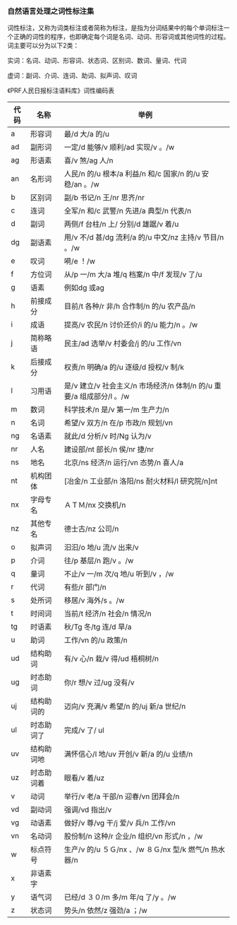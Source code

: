 ### 自然语言处理之词性标注集

词性标注，又称为词类标注或者简称为标注，是指为分词结果中的每个单词标注一个正确的词性的程序，也即确定每个词是名词、动词、形容词或其他词性的过程。词主要可以分为以下2类：

实词：名词、动词、形容词、状态词、区别词、数词、量词、代词

虚词：副词、介词、连词、助词、拟声词、叹词

《PRF人民日报标注语料库》词性编码表

| 代码 | 名称       | 举例                                                         |
| ---- | ---------- | ------------------------------------------------------------ |
| a    | 形容词     | 最/d 大/a 的/u                                               |
| ad   | 副形词     | 一定/d 能够/v 顺利/ad 实现/v 。/w                            |
| ag   | 形语素     | 喜/v 煞/ag 人/n                                              |
| an   | 名形词     | 人民/n 的/u 根本/a 利益/n 和/c 国家/n 的/u 安稳/an 。/w      |
| b    | 区别词     | 副/b 书记/n 王/nr 思齐/nr                                    |
| c    | 连词       | 全军/n 和/c 武警/n 先进/a 典型/n 代表/n                      |
| d    | 副词       | 两侧/f 台柱/n 上/ 分别/d 雄踞/v 着/u                         |
| dg   | 副语素     | 用/v 不/d 甚/dg 流利/a 的/u 中文/nz 主持/v 节目/n 。/w       |
| e    | 叹词       | 嗬/e ！/w                                                    |
| f    | 方位词     | 从/p 一/m 大/a 堆/q 档案/n 中/f 发现/v 了/u                  |
| g    | 语素       | 例如dg 或ag                                                  |
| h    | 前接成分   | 目前/t 各种/r 非/h 合作制/n 的/u 农产品/n                    |
| i    | 成语       | 提高/v 农民/n 讨价还价/i 的/u 能力/n 。/w                    |
| j    | 简称略语   | 民主/ad 选举/v 村委会/j 的/u 工作/vn                         |
| k    | 后接成分   | 权责/n 明确/a 的/u 逐级/d 授权/v 制/k                        |
| l    | 习用语     | 是/v 建立/v 社会主义/n 市场经济/n 体制/n 的/u 重要/a 组成部分/l 。/w |
| m    | 数词       | 科学技术/n 是/v 第一/m 生产力/n                              |
| n    | 名词       | 希望/v 双方/n 在/p 市政/n 规划/vn                            |
| ng   | 名语素     | 就此/d 分析/v 时/Ng 认为/v                                   |
| nr   | 人名       | 建设部/nt 部长/n 侯/nr 捷/nr                                 |
| ns   | 地名       | 北京/ns 经济/n 运行/vn 态势/n 喜人/a                         |
| nt   | 机构团体   | [冶金/n 工业部/n 洛阳/ns 耐火材料/l 研究院/n]nt              |
| nx   | 字母专名   | ＡＴＭ/nx 交换机/n                                           |
| nz   | 其他专名   | 德士古/nz 公司/n                                             |
| o    | 拟声词     | 汩汩/o 地/u 流/v 出来/v                                      |
| p    | 介词       | 往/p 基层/n 跑/v 。/w                                        |
| q    | 量词       | 不止/v 一/m 次/q 地/u 听到/v ，/w                            |
| r    | 代词       | 有些/r 部门/n                                                |
| s    | 处所词     | 移居/v 海外/s 。/w                                           |
| t    | 时间词     | 当前/t 经济/n 社会/n 情况/n                                  |
| tg   | 时语素     | 秋/Tg 冬/tg 连/d 旱/a                                        |
| u    | 助词       | 工作/vn 的/u 政策/n                                          |
| ud   | 结构助词   | 有/v 心/n 栽/v 得/ud 梧桐树/n                                |
| ug   | 时态助词   | 你/r 想/v 过/ug 没有/v                                       |
| uj   | 结构助词的 | 迈向/v 充满/v 希望/n 的/uj 新/a 世纪/n                       |
| ul   | 时态助词了 | 完成/v 了/ ul                                                |
| uv   | 结构助词地 | 满怀信心/l 地/uv 开创/v 新/a 的/u 业绩/n                     |
| uz   | 时态助词着 | 眼看/v 着/uz                                                 |
| v    | 动词       | 举行/v 老/a 干部/n 迎春/vn 团拜会/n                          |
| vd   | 副动词     | 强调/vd 指出/v                                               |
| vg   | 动语素     | 做好/v 尊/vg 干/j 爱/v 兵/n 工作/vn                          |
| vn   | 名动词     | 股份制/n 这种/r 企业/n 组织/vn 形式/n ，/w                   |
| w    | 标点符号   | 生产/v 的/u ５Ｇ/nx 、/w ８Ｇ/nx 型/k 燃气/n 热水器/n        |
| x    | 非语素字   |                                                              |
| y    | 语气词     | 已经/d ３０/m 多/m 年/q 了/y 。/w                            |
| z    | 状态词     | 势头/n 依然/z 强劲/a ；/w                                    |